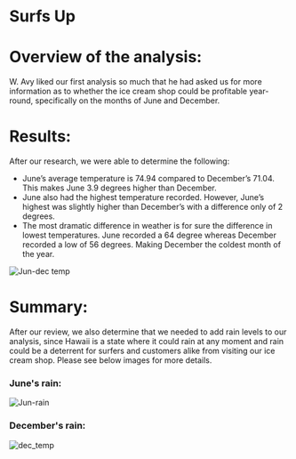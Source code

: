 # Surfs Up

# Overview of the analysis:
W. Avy liked our first analysis so much that he had asked us for more information as to whether the ice cream shop could be profitable year-round, specifically on the months of June and December.

# Results:
After our research, we were able to determine the following:
* June’s average temperature is 74.94 compared to December’s 71.04. This makes June 3.9 degrees higher than December.
* June also had the highest temperature recorded. However, June’s highest was slightly higher than December’s with a difference only of 2 degrees.
* The most dramatic difference in weather is for sure the difference in lowest temperatures. June recorded a 64 degree whereas December recorded a low of 56 degrees. Making December the coldest month of the year.

![Jun-dec temp](https://user-images.githubusercontent.com/86321353/131934986-f290fb81-d069-4f25-adf3-b8088fe36cf2.png)


# Summary:
After our review, we also determine that we needed to add rain levels to our analysis, since Hawaii is a state where it could rain at any moment and rain could be a deterrent for surfers and customers alike from visiting our ice cream shop.
Please see below images for more details.

### June's rain:
![Jun-rain](https://user-images.githubusercontent.com/86321353/131935051-a5441e48-d53a-4eb6-a5b2-bf8a2ba50dcb.png)

### December's rain:
![dec_temp](https://user-images.githubusercontent.com/86321353/131935027-3616c1f9-453b-481b-a0f8-1dfb14dc4ee2.png)
